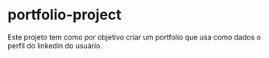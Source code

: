 # portfolio-project
Este projeto tem como por objetivo criar um portfolio que usa como dados o perfil do linkedin do usuário.
